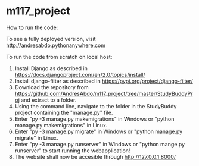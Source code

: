 # m117_project

How to run the code:

To see a fully deployed version, visit http://andresabdo.pythonanywhere.com

To run the code from scratch on local host:
1. Install Django as described in https://docs.djangoproject.com/en/2.0/topics/install/
2. Install django-filter as described in
https://pypi.org/project/django-filter/
3. Download the repository from https://github.com/AndresAbdo/m117_project/tree/master/StudyBuddyProj and extract to a folder.
4. Using the command line, navigate to the folder in the StudyBuddy project containing the "manage.py" file.
5. Enter "py -3 manage.py makemigrations" in Windows or "python manage.py makemigrations" in Linux.
6. Enter "py -3 manage.py migrate" in Windows or "python manage.py migrate" in Linux.
7. Enter "py -3 manage.py runserver" in Windows or "python mange.py runserver" to start running the webapplication!
8. The website shall now be accesible through http://127.0.0.1:8000/
